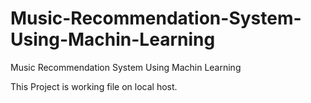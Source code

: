 # Music-Recommendation-System-Using-Machin-Learning
Music Recommendation System Using Machin Learning


This Project is working file on local host.
